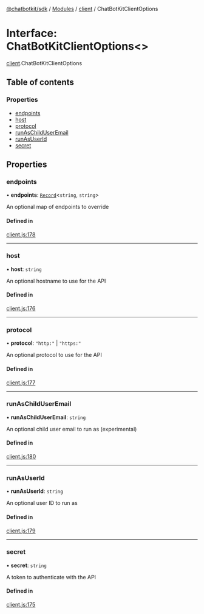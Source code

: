 [@chatbotkit/sdk](../README.md) / [Modules](../modules.md) / [client](../modules/client.md) / ChatBotKitClientOptions

# Interface: ChatBotKitClientOptions\<\>

[client](../modules/client.md).ChatBotKitClientOptions

## Table of contents

### Properties

- [endpoints](client.ChatBotKitClientOptions.md#endpoints)
- [host](client.ChatBotKitClientOptions.md#host)
- [protocol](client.ChatBotKitClientOptions.md#protocol)
- [runAsChildUserEmail](client.ChatBotKitClientOptions.md#runaschilduseremail)
- [runAsUserId](client.ChatBotKitClientOptions.md#runasuserid)
- [secret](client.ChatBotKitClientOptions.md#secret)

## Properties

### endpoints

• **endpoints**: [`Record`]( https://www.typescriptlang.org/docs/handbook/utility-types.html#recordkeys-type )\<`string`, `string`\>

An optional map of endpoints to override

#### Defined in

[client.js:178](https://github.com/chatbotkit/node-sdk/blob/main/packages/sdk/src/client.js#L178)

___

### host

• **host**: `string`

An optional hostname to use for the API

#### Defined in

[client.js:176](https://github.com/chatbotkit/node-sdk/blob/main/packages/sdk/src/client.js#L176)

___

### protocol

• **protocol**: ``"http:"`` \| ``"https:"``

An optional protocol to use for the API

#### Defined in

[client.js:177](https://github.com/chatbotkit/node-sdk/blob/main/packages/sdk/src/client.js#L177)

___

### runAsChildUserEmail

• **runAsChildUserEmail**: `string`

An optional child user email to run as (experimental)

#### Defined in

[client.js:180](https://github.com/chatbotkit/node-sdk/blob/main/packages/sdk/src/client.js#L180)

___

### runAsUserId

• **runAsUserId**: `string`

An optional user ID to run as

#### Defined in

[client.js:179](https://github.com/chatbotkit/node-sdk/blob/main/packages/sdk/src/client.js#L179)

___

### secret

• **secret**: `string`

A token to authenticate with the API

#### Defined in

[client.js:175](https://github.com/chatbotkit/node-sdk/blob/main/packages/sdk/src/client.js#L175)
